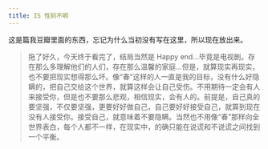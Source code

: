 ```yaml
---
title: IS 性别不明
---
```


这是篇我豆瓣里面的东西，忘记为什么当初没有写在这里，所以现在放出来。

> 拖了好久，今天终于看完了，结局当然是 Happy end...毕竟是电视剧。存在那么多理解他们的人们，存在那么温馨的家庭...但是，就算现实再现实，也不要把现实想得那么坏。像“春”这样的人一直是我的目标，没有什么好隐瞒的，把自己交给这个世界，就算这样会让自己受伤。不用期待一定会有人来接受你，但是也不要那么悲观，相信现实，会有人的。前提是，自己真的要坚强，不仅要坚强，更要好好做自己，自己要好好接受自己，就算到现在没有人接受你。接受自己，就意味着不要隐瞒。当然也不用像“春”那样向全世界表白，每个人都不一样，在现实中，的确只能在说谎和不说谎之间找到一个平衡。